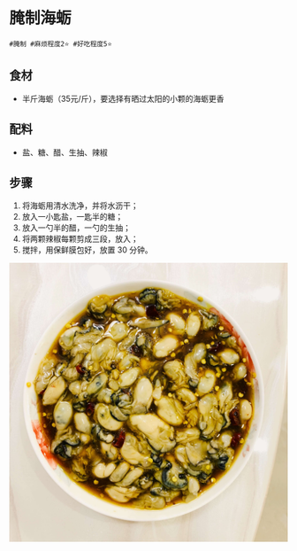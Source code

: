 # 腌制海蛎

```
#腌制 #麻烦程度2⭐️ #好吃程度5⭐️
```

## 食材

- 半斤海蛎（35元/斤），要选择有晒过太阳的小颗的海蛎更香

## 配料

- 盐、糖、醋、生抽、辣椒

## 步骤

1. 将海蛎用清水洗净，并将水沥干；
2. 放入一小匙盐，一匙半的糖；
3. 放入一勺半的醋，一勺的生抽；
4. 将两颗辣椒每颗剪成三段，放入；
5. 搅拌，用保鲜膜包好，放置 30 分钟。

![](../_images/haili.jpg ':loading=lazy')
